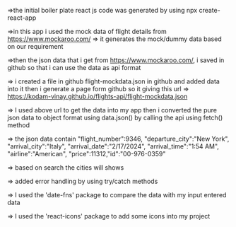 =>the initial boiler plate react js code was generated by using npx create-react-app

=>in this app i used the mock data of flight details from https://www.mockaroo.com/ => it generates the mock/dummy data based on our requirement

=>then the json data that i get from https://www.mockaroo.com/, i saved in github so that i can use the data as api format

=> i created a file in github flight-mockdata.json in github and added data into it then i generate a page form github so it giving this url => https://kodam-vinay.github.io/flights-api/flight-mockdata.json

=> I used above url to get the data into my app then i converted the pure json data to object format using data.json() by calling the api using fetch() method

=> the json data contain
    "flight_number":9346,
    "departure_city":"New York",
    "arrival_city":"Italy",
    "arrival_date":"2/17/2024",
    "arrival_time":"1:54 AM",
    "airline":"American",
    "price":11312,"id":"00-976-0359"

=> based on search the cities will shows

=> added error handling by using try/catch methods

=> I used the 'date-fns' package to compare the data with my input entered data

=> I used the 'react-icons' package to add some icons into my project